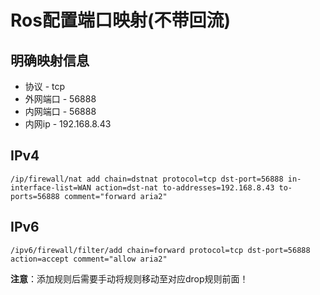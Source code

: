 # Ros配置端口映射(不带回流)

## 明确映射信息

- 协议 - tcp
- 外网端口 - 56888
- 内网端口 - 56888
- 内网ip - 192.168.8.43

## IPv4

```shell
/ip/firewall/nat add chain=dstnat protocol=tcp dst-port=56888 in-interface-list=WAN action=dst-nat to-addresses=192.168.8.43 to-ports=56888 comment="forward aria2"
```

## IPv6

```shell
/ipv6/firewall/filter/add chain=forward protocol=tcp dst-port=56888 action=accept comment="allow aria2"
```

**注意**：添加规则后需要手动将规则移动至对应drop规则前面！
